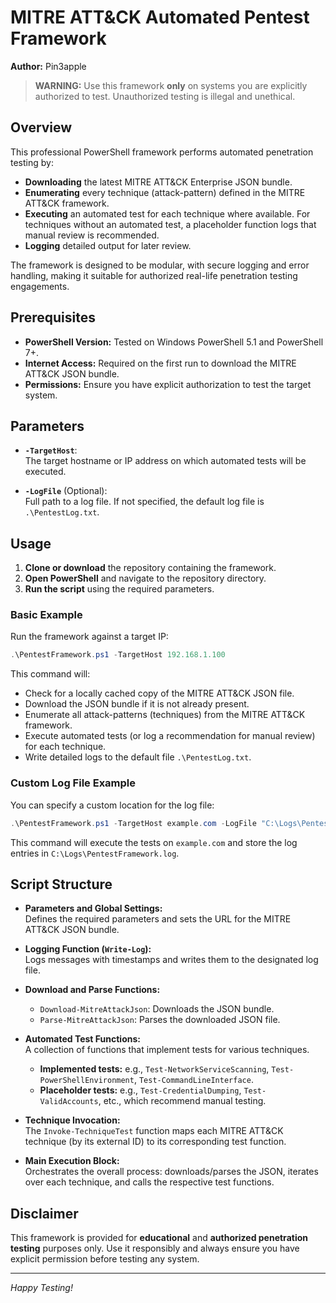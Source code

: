 # MITRE ATT&CK Automated Pentest Framework

**Author:** Pin3apple

> **WARNING:** Use this framework **only** on systems you are explicitly authorized to test. Unauthorized testing is illegal and unethical.

## Overview

This professional PowerShell framework performs automated penetration testing by:

- **Downloading** the latest MITRE ATT&CK Enterprise JSON bundle.
- **Enumerating** every technique (attack-pattern) defined in the MITRE ATT&CK framework.
- **Executing** an automated test for each technique where available. For techniques without an automated test, a placeholder function logs that manual review is recommended.
- **Logging** detailed output for later review.

The framework is designed to be modular, with secure logging and error handling, making it suitable for authorized real-life penetration testing engagements.

## Prerequisites

- **PowerShell Version:** Tested on Windows PowerShell 5.1 and PowerShell 7+.
- **Internet Access:** Required on the first run to download the MITRE ATT&CK JSON bundle.
- **Permissions:** Ensure you have explicit authorization to test the target system.

## Parameters

- **`-TargetHost`**:  
  The target hostname or IP address on which automated tests will be executed.

- **`-LogFile`** (Optional):  
  Full path to a log file. If not specified, the default log file is `.\PentestLog.txt`.

## Usage

1. **Clone or download** the repository containing the framework.
2. **Open PowerShell** and navigate to the repository directory.
3. **Run the script** using the required parameters.

### Basic Example

Run the framework against a target IP:

```powershell
.\PentestFramework.ps1 -TargetHost 192.168.1.100
```

This command will:

- Check for a locally cached copy of the MITRE ATT&CK JSON file.  
- Download the JSON bundle if it is not already present.
- Enumerate all attack-patterns (techniques) from the MITRE ATT&CK framework.
- Execute automated tests (or log a recommendation for manual review) for each technique.
- Write detailed logs to the default file `.\PentestLog.txt`.

### Custom Log File Example

You can specify a custom location for the log file:

```powershell
.\PentestFramework.ps1 -TargetHost example.com -LogFile "C:\Logs\PentestFramework.log"
```

This command will execute the tests on `example.com` and store the log entries in `C:\Logs\PentestFramework.log`.

## Script Structure

- **Parameters and Global Settings:**  
  Defines the required parameters and sets the URL for the MITRE ATT&CK JSON bundle.

- **Logging Function (`Write-Log`):**  
  Logs messages with timestamps and writes them to the designated log file.

- **Download and Parse Functions:**  
  - `Download-MitreAttackJson`: Downloads the JSON bundle.
  - `Parse-MitreAttackJson`: Parses the downloaded JSON file.

- **Automated Test Functions:**  
  A collection of functions that implement tests for various techniques.  
  - **Implemented tests:** e.g., `Test-NetworkServiceScanning`, `Test-PowerShellEnvironment`, `Test-CommandLineInterface`.  
  - **Placeholder tests:** e.g., `Test-CredentialDumping`, `Test-ValidAccounts`, etc., which recommend manual testing.

- **Technique Invocation:**  
  The `Invoke-TechniqueTest` function maps each MITRE ATT&CK technique (by its external ID) to its corresponding test function.

- **Main Execution Block:**  
  Orchestrates the overall process: downloads/parses the JSON, iterates over each technique, and calls the respective test functions.

## Disclaimer

This framework is provided for **educational** and **authorized penetration testing** purposes only. Use it responsibly and always ensure you have explicit permission before testing any system.

---

*Happy Testing!*
